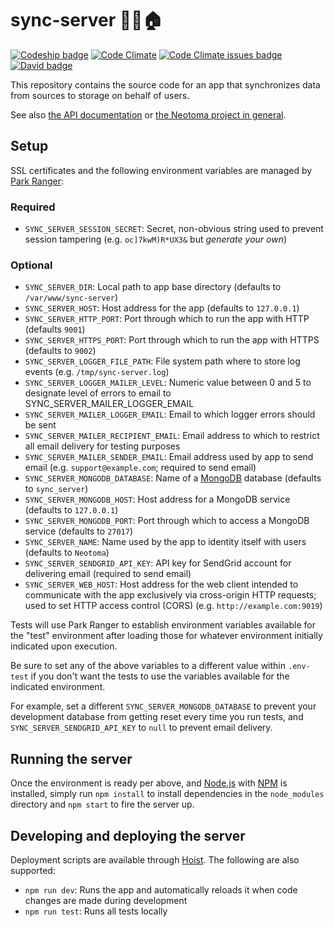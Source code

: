 # sync-server 📡💾🏠

[![Codeship badge](https://codeship.com/projects/00364600-b0b2-0133-c9a4-72e14e42ee1c/status?branch=master)](https://app.codeship.com/projects/132772)
[![Code Climate](https://codeclimate.com/github/neotoma/sync-server/badges/gpa.svg)](https://codeclimate.com/github/neotoma/sync-server)
[![Code Climate issues badge](https://codeclimate.com/github/neotoma/sync-server/badges/issue_count.svg)](https://codeclimate.com/github/neotoma/sync-server/issues)
[![David badge](https://david-dm.org/neotoma/sync-server.svg)](https://david-dm.org/neotoma/sync-server)

This repository contains the source code for an app that synchronizes data from sources to storage on behalf of users.

See also [the API documentation](http://neotoma.github.io/sync-server/) or [the Neotoma project in general](https://github.com/neotoma/documentation).

## Setup

SSL certificates and the following environment variables are managed by [Park Ranger](https://github.com/markmhx/park-ranger):

### Required

- `SYNC_SERVER_SESSION_SECRET`: Secret, non-obvious string used to prevent session tampering (e.g. `oc]7kwM)R*UX3&` but *generate your own*)

### Optional

- `SYNC_SERVER_DIR`: Local path to app base directory (defaults to `/var/www/sync-server`)
- `SYNC_SERVER_HOST`: Host address for the app (defaults to `127.0.0.1`)
- `SYNC_SERVER_HTTP_PORT`: Port through which to run the app with HTTP (defaults `9001`)
- `SYNC_SERVER_HTTPS_PORT`: Port through which to run the app with HTTPS (defaults to `9002`)
- `SYNC_SERVER_LOGGER_FILE_PATH`: File system path where to store log events (e.g. `/tmp/sync-server.log`)
- `SYNC_SERVER_LOGGER_MAILER_LEVEL`: Numeric value between 0 and 5 to designate level of errors to email to SYNC_SERVER_MAILER_LOGGER_EMAIL
- `SYNC_SERVER_MAILER_LOGGER_EMAIL`: Email to which logger errors should be sent
- `SYNC_SERVER_MAILER_RECIPIENT_EMAIL`: Email address to which to restrict all email delivery for testing purposes
- `SYNC_SERVER_MAILER_SENDER_EMAIL`: Email address used by app to send email (e.g. `support@example.com`; required to send email)
- `SYNC_SERVER_MONGODB_DATABASE`: Name of a [MongoDB](http://www.mongodb.org/) database (defaults to `sync_server`)
- `SYNC_SERVER_MONGODB_HOST`: Host address for a MongoDB service (defaults to `127.0.0.1`)
- `SYNC_SERVER_MONGODB_PORT`: Port through which to access a MongoDB service (defaults to `27017`)
- `SYNC_SERVER_NAME`: Name used by the app to identity itself with users (defaults to `Neotoma`)
- `SYNC_SERVER_SENDGRID_API_KEY`: API key for SendGrid account for delivering email (required to send email)
- `SYNC_SERVER_WEB_HOST`: Host address for the web client intended to communicate with the app exclusively via cross-origin HTTP requests; used to set HTTP access control (CORS) (e.g. `http://example.com:9019`)

Tests will use Park Ranger to establish environment variables available for the "test" environment after loading those for whatever environment initially indicated upon execution. 

Be sure to set any of the above variables to a different value within `.env-test` if you don't want the tests to use the variables available for the indicated environment. 

For example, set a different `SYNC_SERVER_MONGODB_DATABASE` to prevent your development database from getting reset every time you run tests, and `SYNC_SERVER_SENDGRID_API_KEY` to `null` to prevent email delivery.

## Running the server

Once the environment is ready per above, and [Node.js](http://nodejs.org/) with [NPM](https://www.npmjs.com/) is installed, simply run `npm install` to install dependencies in the `node_modules` directory and `npm start` to fire the server up.

## Developing and deploying the server

Deployment scripts are available through [Hoist](https://github.com/markmhx/grunt-hoist). The following are also supported:

- `npm run dev`: Runs the app and automatically reloads it when code changes are made during development
- `npm run test`: Runs all tests locally